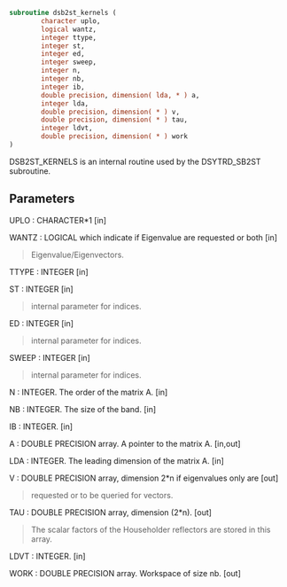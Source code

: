 ```fortran
subroutine dsb2st_kernels (
        character uplo,
        logical wantz,
        integer ttype,
        integer st,
        integer ed,
        integer sweep,
        integer n,
        integer nb,
        integer ib,
        double precision, dimension( lda, * ) a,
        integer lda,
        double precision, dimension( * ) v,
        double precision, dimension( * ) tau,
        integer ldvt,
        double precision, dimension( * ) work
)
```

DSB2ST_KERNELS is an internal routine used by the DSYTRD_SB2ST
subroutine.

## Parameters
UPLO : CHARACTER\*1 [in]

WANTZ : LOGICAL which indicate if Eigenvalue are requested or both [in]
> Eigenvalue/Eigenvectors.

TTYPE : INTEGER [in]

ST : INTEGER [in]
> internal parameter for indices.

ED : INTEGER [in]
> internal parameter for indices.

SWEEP : INTEGER [in]
> internal parameter for indices.

N : INTEGER. The order of the matrix A. [in]

NB : INTEGER. The size of the band. [in]

IB : INTEGER. [in]

A : DOUBLE PRECISION array. A pointer to the matrix A. [in,out]

LDA : INTEGER. The leading dimension of the matrix A. [in]

V : DOUBLE PRECISION array, dimension 2\*n if eigenvalues only are [out]
> requested or to be queried for vectors.

TAU : DOUBLE PRECISION array, dimension (2\*n). [out]
> The scalar factors of the Householder reflectors are stored
> in this array.

LDVT : INTEGER. [in]

WORK : DOUBLE PRECISION array. Workspace of size nb. [out]
